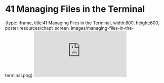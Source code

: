 # 41 Managing Files in the Terminal
 
{type: iframe, title:41 Managing Files in the Terminal, width:800, height:600, poster:resources/chapt_screen_images/managing-files-in-the-terminal.png}
![](https://datatrail-jhu.github.io/DataTrail/no_toc/managing-files-in-the-terminal.html)
 

 

